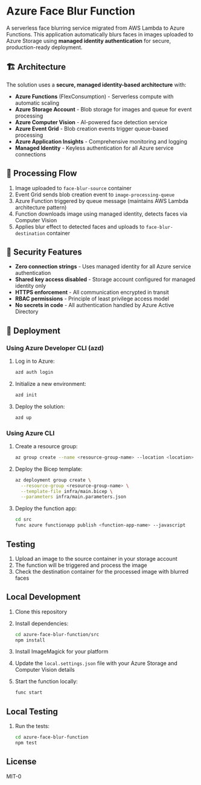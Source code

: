 # Azure Face Blur Function

A serverless face blurring service migrated from AWS Lambda to Azure Functions. This application automatically blurs faces in images uploaded to Azure Storage using **managed identity authentication** for secure, production-ready deployment.

## 🏗️ Architecture

The solution uses a **secure, managed identity-based architecture** with:

- **Azure Functions** (FlexConsumption) - Serverless compute with automatic scaling
- **Azure Storage Account** - Blob storage for images and queue for event processing
- **Azure Computer Vision** - AI-powered face detection service
- **Azure Event Grid** - Blob creation events trigger queue-based processing
- **Azure Application Insights** - Comprehensive monitoring and logging
- **Managed Identity** - Keyless authentication for all Azure service connections

## 🔄 Processing Flow

1. Image uploaded to `face-blur-source` container
2. Event Grid sends blob creation event to `image-processing-queue`
3. Azure Function triggered by queue message (maintains AWS Lambda architecture pattern)
4. Function downloads image using managed identity, detects faces via Computer Vision
5. Applies blur effect to detected faces and uploads to `face-blur-destination` container

## 🔐 Security Features

- **Zero connection strings** - Uses managed identity for all Azure service authentication
- **Shared key access disabled** - Storage account configured for managed identity only
- **HTTPS enforcement** - All communication encrypted in transit
- **RBAC permissions** - Principle of least privilege access model
- **No secrets in code** - All authentication handled by Azure Active Directory

## 🚀 Deployment

### Using Azure Developer CLI (azd)

1. Log in to Azure:
   ```bash
   azd auth login
   ```

2. Initialize a new environment:
   ```bash
   azd init
   ```

3. Deploy the solution:
   ```bash
   azd up
   ```

### Using Azure CLI

1. Create a resource group:
   ```bash
   az group create --name <resource-group-name> --location <location>
   ```

2. Deploy the Bicep template:
   ```bash
   az deployment group create \
     --resource-group <resource-group-name> \
     --template-file infra/main.bicep \
     --parameters infra/main.parameters.json
   ```

3. Deploy the function app:
   ```bash
   cd src
   func azure functionapp publish <function-app-name> --javascript
   ```

## Testing

1. Upload an image to the source container in your storage account
2. The function will be triggered and process the image
3. Check the destination container for the processed image with blurred faces

## Local Development

1. Clone this repository
2. Install dependencies:
   ```bash
   cd azure-face-blur-function/src
   npm install
   ```
3. Install ImageMagick for your platform

4. Update the `local.settings.json` file with your Azure Storage and Computer Vision details

5. Start the function locally:
   ```bash
   func start
   ```

## Local Testing

1. Run the tests:
   ```bash
   cd azure-face-blur-function
   npm test
   ```

## License

MIT-0
